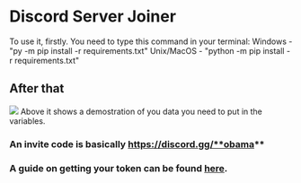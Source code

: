# Discord Server Joiner

To use it, firstly. You need to type this command in your terminal:
Windows - "py -m pip install -r requirements.txt"
Unix/MacOS - "python -m pip install -r requirements.txt"

## After that

![](https://alekeagle.me/0CwdXxzgpz.gif)
Above it shows a demostration of you data you need to put in the variables.

### An invite code is basically https://discord.gg/**obama**
### A guide on getting your token can be found [here](https://www.youtube.com/watch?v=YEgFvgg7ZPI).